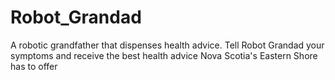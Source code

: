 # Robot_Grandad
A robotic grandfather that dispenses health advice. Tell Robot Grandad your symptoms and receive the best health advice Nova Scotia's Eastern Shore has to offer
